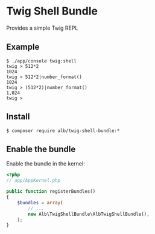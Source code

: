 # Twig Shell Bundle

Provides a simple Twig REPL

## Example

    $ ./app/console twig:shell
    twig > 512*2
    1024
    twig > 512*2|number_format()
    1024
    twig > (512*2)|number_format()
    1,024
    twig >

## Install

```
$ composer require alb/twig-shell-bundle:*
```

## Enable the bundle

Enable the bundle in the kernel:

``` php
<?php
// app/AppKernel.php

public function registerBundles()
{
    $bundles = array(
        // ...
        new Alb\TwigShellBundle\AlbTwigShellBundle(),
    );
}
```
